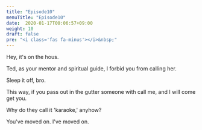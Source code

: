 ```yaml
---
title: "Episode10"
menuTitle: "Episode10"
date:  2020-01-17T00:06:57+09:00
weight: 10
draft: false
pre: "<i class='fas fa-minus'></i>&nbsp;"
---
```


Hey, it's on the hous.

Ted, as your mentor and spiritual guide, I forbid you from calling her.

Sleep it off, bro.

This way, if you pass out in the gutter someone with call me, and I will come get you.

Why do they call it 'karaoke,' anyhow?

You've moved on. I've moved on.